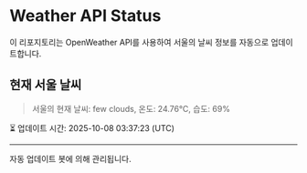 
# Weather API Status

이 리포지토리는 OpenWeather API를 사용하여 서울의 날씨 정보를 자동으로 업데이트합니다.

## 현재 서울 날씨
> 서울의 현재 날씨: few clouds, 온도: 24.76°C, 습도: 69%

⏳ 업데이트 시간: 2025-10-08 03:37:23 (UTC)

---
자동 업데이트 봇에 의해 관리됩니다.
